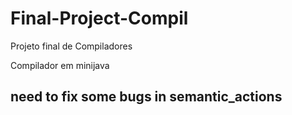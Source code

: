 # Final-Project-Compil

Projeto final de Compiladores

  Compilador em minijava
  ## need to fix some bugs in semantic_actions
